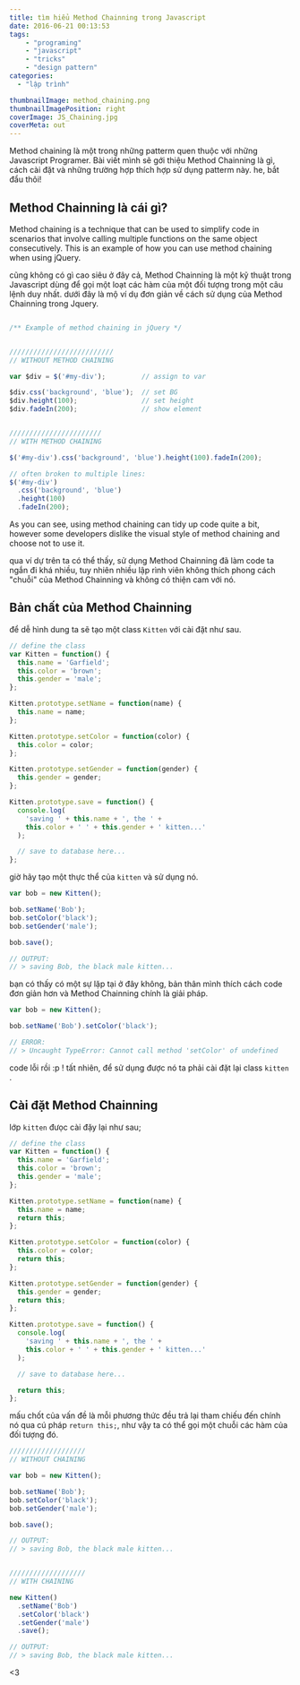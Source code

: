 ```yaml
---
title: tìm hiểu Method Chainning trong Javascript
date: 2016-06-21 00:13:53
tags:
	- "programing"
	- "javascript"
	- "tricks"
	- "design pattern"
categories:
  - "lập trình"

thumbnailImage: method_chaining.png
thumbnailImagePosition: right
coverImage: JS_Chaining.jpg
coverMeta: out
---
```


Method chaining là một trong những patterm quen thuộc với những Javascript Programer. Bài viết mình sẽ gới thiệu Method Chainning là gì, cách cài đặt và những trường hợp thích hợp sử dụng patterm này. he, bắt đẩu thôi!

<!--more-->

## Method Chainning là cái gì?

Method chaining is a technique that can be used to simplify code in scenarios that involve calling multiple functions on the same object consecutively. This is an example of how you can use method chaining when using jQuery.

cũng không có gì cao siêu ở đây cả, Method Chainning là một kỹ thuật trong Javascript dùng để gọi một loạt các hàm của một đối tượng trong một câu lệnh duy nhất. dưới đây là mộ ví dụ đơn giản về cách sử dụng của Method Chainning trong Jquery.



```javascript

/** Example of method chaining in jQuery */


//////////////////////////
// WITHOUT METHOD CHAINING

var $div = $('#my-div');         // assign to var

$div.css('background', 'blue');  // set BG
$div.height(100);                // set height
$div.fadeIn(200);                // show element


///////////////////////
// WITH METHOD CHAINING

$('#my-div').css('background', 'blue').height(100).fadeIn(200);

// often broken to multiple lines:
$('#my-div')
  .css('background', 'blue')
  .height(100)
  .fadeIn(200);

  ```

As you can see, using method chaining can tidy up code quite a bit, however some developers dislike the visual style of method chaining and choose not to use it.

qua ví dự trên ta có thể thấy, sử dụng Method Chainning đã làm code ta ngắn đi khá nhiều, tuy nhiên nhiều lập rình viên không thích phong cách "chuỗi" của Method Chainning và không có thiện cam với nó.

## Bản chất của Method Chainning

để dễ hình dung ta sẽ tạo một class ``Kitten`` với cài đặt như sau.

```Javascript
// define the class
var Kitten = function() {
  this.name = 'Garfield';
  this.color = 'brown';
  this.gender = 'male';
};

Kitten.prototype.setName = function(name) {
  this.name = name;
};

Kitten.prototype.setColor = function(color) {
  this.color = color;
};

Kitten.prototype.setGender = function(gender) {
  this.gender = gender;
};

Kitten.prototype.save = function() {
  console.log(
    'saving ' + this.name + ', the ' +
    this.color + ' ' + this.gender + ' kitten...'
  );

  // save to database here...
};

```


giờ hãy tạo một thực thể của ``kitten`` và sử dụng nó.

```Javascript
var bob = new Kitten();

bob.setName('Bob');
bob.setColor('black');
bob.setGender('male');

bob.save();

// OUTPUT:
// > saving Bob, the black male kitten...
```

bạn có thấy có một sự lặp tại ở đây không, bản thân mình thích cách code đơn giản hơn và Method Chainning chính là giải pháp. 

```Javascript
var bob = new Kitten();

bob.setName('Bob').setColor('black');

// ERROR:
// > Uncaught TypeError: Cannot call method 'setColor' of undefined
```
code lỗi rồi :p ! tất nhiên, để sử dụng được nó ta phải cài đặt lại class ``kitten`` .

## Cài đặt Method Chainning

lớp ``kitten`` đưọc cài đặy lại như sau;

```Javascript
// define the class
var Kitten = function() {
  this.name = 'Garfield';
  this.color = 'brown';
  this.gender = 'male';
};

Kitten.prototype.setName = function(name) {
  this.name = name;
  return this;
};

Kitten.prototype.setColor = function(color) {
  this.color = color;
  return this;
};

Kitten.prototype.setGender = function(gender) {
  this.gender = gender;
  return this;
};

Kitten.prototype.save = function() {
  console.log(
    'saving ' + this.name + ', the ' +
    this.color + ' ' + this.gender + ' kitten...'
  );

  // save to database here...

  return this;
};

```
mấu chốt của vấn đề là mỗi phương thức đều trả lại tham chiếu đến chính nó qua cú pháp ``return this;``, như vậy ta có thể gọi một chuỗi các hàm của đối tượng đó.

```Javascript
///////////////////
// WITHOUT CHAINING

var bob = new Kitten();

bob.setName('Bob');
bob.setColor('black');
bob.setGender('male');

bob.save();

// OUTPUT:
// > saving Bob, the black male kitten...


///////////////////
// WITH CHAINING

new Kitten()
  .setName('Bob')
  .setColor('black')
  .setGender('male')
  .save();

// OUTPUT:
// > saving Bob, the black male kitten...
```
<3 